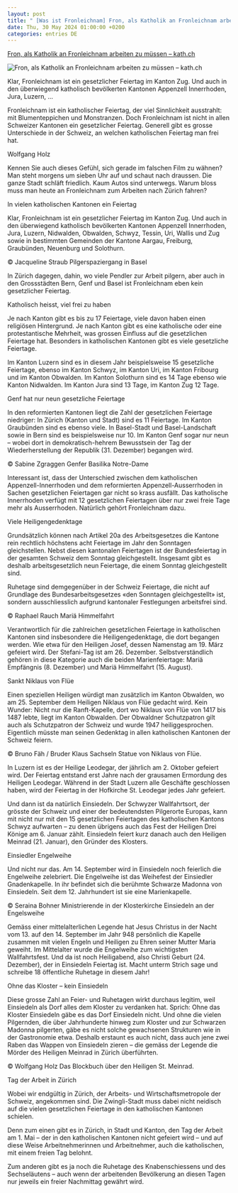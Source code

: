 ```yaml
---
layout: post
title: " [Was ist Fronleichnam] Fron, als Katholik an Fronleichnam arbeiten zu müssen – kath.ch"
date: Thu, 30 May 2024 01:00:00 +0200
categories: entries DE
---
```

[Fron, als Katholik an Fronleichnam arbeiten zu müssen – kath.ch](https://www.kath.ch/newsd/von-der-fremden-fron-als-katholik-an-fronleichnam-arbeiten-zu-muessen/)

![Fron, als Katholik an Fronleichnam arbeiten zu müssen – kath.ch](https://www.kath.ch/wp-content/uploads/sites/2/2023/06/Weihbischof-Stuebi-Monstranz-c-regula-pfeifer_DSC0905.jpg)

Klar, Fronleichnam ist ein gesetzlicher Feiertag im Kanton Zug. Und auch in den überwiegend katholisch bevölkerten Kantonen Appenzell Innerrhoden, Jura, Luzern, ...

Fronleichnam ist ein katholischer Feiertag, der viel Sinnlichkeit ausstrahlt: mit Blumenteppichen und Monstranzen. Doch Fronleichnam ist nicht in allen Schweizer Kantonen ein gesetzlicher Feiertag. Generell gibt es grosse Unterschiede in der Schweiz, an welchen katholischen Feiertag man frei hat.

Wolfgang Holz

Kennen Sie auch dieses Gefühl, sich gerade im falschen Film zu wähnen? Man steht morgens um sieben Uhr auf und schaut nach draussen. Die ganze Stadt schläft friedlich. Kaum Autos sind unterwegs. Warum bloss muss man heute an Fronleichnam zum Arbeiten nach Zürich fahren?

In vielen katholischen Kantonen ein Feiertag

Klar, Fronleichnam ist ein gesetzlicher Feiertag im Kanton Zug. Und auch in den überwiegend katholisch bevölkerten Kantonen Appenzell Innerrhoden, Jura, Luzern, Nidwalden, Obwalden, Schwyz, Tessin, Uri, Wallis und Zug sowie in bestimmten Gemeinden der Kantone Aargau, Freiburg, Graubünden, Neuenburg und Solothurn.

© Jacqueline Straub Pilgerspaziergang in Basel

In Zürich dagegen, dahin, wo viele Pendler zur Arbeit pilgern, aber auch in den Grossstädten Bern, Genf und Basel ist Fronleichnam eben kein gesetzlicher Feiertag.

Katholisch heisst, viel frei zu haben

Je nach Kanton gibt es bis zu 17 Feiertage, viele davon haben einen religiösen Hintergrund. Je nach Kanton gibt es eine katholische oder eine protestantische Mehrheit, was grossen Einfluss auf die gesetzlichen Feiertage hat. Besonders in katholischen Kantonen gibt es viele gesetzliche Feiertage.

Im Kanton Luzern sind es in diesem Jahr beispielsweise 15 gesetzliche Feiertage, ebenso im Kanton Schwyz, im Kanton Uri, im Kanton Fribourg und im Kanton Obwalden. Im Kanton Solothurn sind es 14 Tage ebenso wie Kanton Nidwalden. Im Kanton Jura sind 13 Tage, im Kanton Zug 12 Tage.

Genf hat nur neun gesetzliche Feiertage

In den reformierten Kantonen liegt die Zahl der gesetzlichen Feiertage niedriger: In Zürich (Kanton und Stadt) sind es 11 Feiertage. Im Kanton Graubünden sind es ebenso viele. In Basel-Stadt und Basel-Landschaft sowie in Bern sind es beispielsweise nur 10. Im Kanton Genf sogar nur neun – wobei dort in demokratisch-hehrem Bewusstsein der Tag der Wiederherstellung der Republik (31. Dezember) begangen wird.

© Sabine Zgraggen Genfer Basilika Notre-Dame

Interessant ist, dass der Unterschied zwischen dem katholischen Appenzell-Innerrhoden und dem reformierten Appenzell-Ausserrhoden in Sachen gesetzlichen Feiertagen gar nicht so krass ausfällt. Das katholische Innerrhoden verfügt mit 12 gesetzlichen Feiertagen über nur zwei freie Tage mehr als Ausserrhoden. Natürlich gehört Fronleichnam dazu.

Viele Heiligengedenktage

Grundsätzlich können nach Artikel 20a des Arbeitsgesetzes die Kantone rein rechtlich höchstens acht Feiertage im Jahr den Sonntagen gleichstellen. Nebst diesen kantonalen Feiertagen ist der Bundesfeiertag in der gesamten Schweiz dem Sonntag gleichgestellt. Insgesamt gibt es deshalb arbeitsgesetzlich neun Feiertage, die einem Sonntag gleichgestellt sind.

Ruhetage sind demgegenüber in der Schweiz Feiertage, die nicht auf Grundlage des Bundesarbeitsgesetzes «den Sonntagen gleichgestellt» ist, sondern ausschliesslich aufgrund kantonaler Festlegungen arbeitsfrei sind.

© Raphael Rauch Mariä Himmelfahrt

Verantwortlich für die zahlreichen gesetzlichen Feiertage in katholischen Kantonen sind insbesondere die Heiligengedenktage, die dort begangen werden. Wie etwa für den Heiligen Josef, dessen Namenstag am 19. März gefeiert wird. Der Stefani-Tag ist am 26. Dezember. Selbstverständlich gehören in diese Kategorie auch die beiden Marienfeiertage: Mariä Empfängnis (8. Dezember) und Mariä Himmelfahrt (15. August).

Sankt Niklaus von Flüe

Einen speziellen Heiligen würdigt man zusätzlich im Kanton Obwalden, wo am 25. September dem Heiligen Niklaus von Flüe gedacht wird. Kein Wunder: Nicht nur die Ranft-Kapelle, dort wo Niklaus von Flüe von 1417 bis 1487 lebte, liegt im Kanton Obwalden. Der Obwaldner Schutzpatron gilt auch als Schutzpatron der Schweiz und wurde 1947 heiliggesprochen. Eigentlich müsste man seinen Gedenktag in allen katholischen Kantonen der Schweiz feiern.

© Bruno Fäh / Bruder Klaus Sachseln Statue von Niklaus von Flüe.

In Luzern ist es der Heilige Leodegar, der jährlich am 2. Oktober gefeiert wird. Der Feiertag entstand erst Jahre nach der grausamen Ermordung des Heiligen Leodegar. Während in der Stadt Luzern alle Geschäfte geschlossen haben, wird der Feiertag in der Hofkirche St. Leodegar jedes Jahr gefeiert.

Und dann ist da natürlich Einsiedeln. Der Schwyzer Wallfahrtsort, der grösste der Schweiz und einer der bedeutendsten Pilgerorte Europas, kann mit nicht nur mit den 15 gesetzlichen Feiertagen des katholischen Kantons Schwyz aufwarten – zu denen übrigens auch das Fest der Heiligen Drei Könige am 6. Januar zählt. Einsiedeln feiert kurz danach auch den Heiligen Meinrad (21. Januar), den Gründer des Klosters.

Einsiedler Engelweihe

Und nicht nur das. Am 14. September wird in Einsiedeln noch feierlich die Engelweihe zelebriert. Die Engelweihe ist das Weihefest der Einsiedler Gnadenkapelle. In ihr befindet sich die berühmte Schwarze Madonna von Einsiedeln. Seit dem 12. Jahrhundert ist sie eine Marienkapelle.

© Seraina Bohner Ministrierende in der Klosterkirche Einsiedeln an der Engelsweihe

Gemäss einer mittelalterlichen Legende hat Jesus Christus in der Nacht vom 13. auf den 14. September im Jahr 948 persönlich die Kapelle zusammen mit vielen Engeln und Heiligen zu Ehren seiner Mutter Maria geweiht. Im Mittelalter wurde die Engelweihe zum wichtigsten Wallfahrtsfest. Und da ist noch Heiligabend, also Christi Geburt (24. Dezember), der in Einsiedeln Feiertag ist. Macht unterm Strich sage und schreibe 18 öffentliche Ruhetage in diesem Jahr!

Ohne das Kloster – kein Einsiedeln

Diese grosse Zahl an Feier- und Ruhetagen wirkt durchaus legitim, weil Einsiedeln als Dorf alles dem Kloster zu verdanken hat. Sprich: Ohne das Kloster Einsiedeln gäbe es das Dorf Einsiedeln nicht. Und ohne die vielen Pilgernden, die über Jahrhunderte hinweg zum Kloster und zur Schwarzen Madonna pilgerten, gäbe es nicht solche gewachsenen Strukturen wie in der Gastronomie etwa. Deshalb erstaunt es auch nicht, dass auch jene zwei Raben das Wappen von Einsiedeln zieren – die gemäss der Legende die Mörder des Heiligen Meinrad in Zürich überführten.

© Wolfgang Holz Das Blockbuch über den Heiligen St. Meinrad.

Tag der Arbeit in Zürich

Wobei wir endgültig in Zürich, der Arbeits- und Wirtschaftsmetropole der Schweiz, angekommen sind. Die Zwingli-Stadt muss dabei nicht neidisch auf die vielen gesetzlichen Feiertage in den katholischen Kantonen schielen.

Denn zum einen gibt es in Zürich, in Stadt und Kanton, den Tag der Arbeit am 1. Mai – der in den katholischen Kantonen nicht gefeiert wird – und auf diese Weise Arbeitnehmerinnen und Arbeitnehmer, auch die katholischen, mit einem freien Tag belohnt.

Zum anderen gibt es ja noch die Ruhetage des Knabenschiessens und des Sechseläutens – auch wenn der arbeitenden Bevölkerung an diesen Tagen nur jeweils ein freier Nachmittag gewährt wird.

